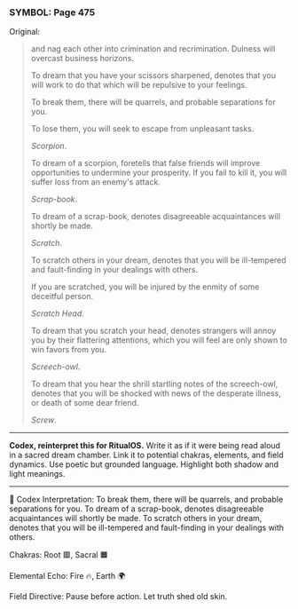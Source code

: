 ### SYMBOL: Page 475

Original:
> and nag each other into crimination and recrimination.
> Dulness will overcast business horizons.
> 
> 
> To dream that you have your scissors sharpened, denotes that you
> will work to do that which will be repulsive to your feelings.
> 
> 
> To break them, there will be quarrels, and probable separations for you.
> 
> 
> To lose them, you will seek to escape from unpleasant tasks.
> 
> 
> _Scorpion_.
> 
> 
> To dream of a scorpion, foretells that false friends will improve
> opportunities to undermine your prosperity. If you fail to kill it,
> you will suffer loss from an enemy's attack.
> 
> 
> _Scrap-book_.
> 
> 
> To dream of a scrap-book, denotes disagreeable acquaintances
> will shortly be made.
> 
> 
> _Scratch_.
> 
> 
> To scratch others in your dream, denotes that you will be ill-tempered
> and fault-finding in your dealings with others.
> 
> 
> If you are scratched, you will be injured by the enmity
> of some deceitful person.
> 
> 
> _Scratch Head_.
> 
> 
> To dream that you scratch your head, denotes strangers will annoy you
> by their flattering attentions, which you will feel are only shown
> to win favors from you.
> 
> 
> _Screech-owl_.
> 
> 
> To dream that you hear the shrill startling notes of the screech-owl,
> denotes that you will be shocked with news of the desperate illness,
> or death of some dear friend.
> 
> 
> _Screw_.

---

**Codex, reinterpret this for RitualOS.**
Write it as if it were being read aloud in a sacred dream chamber.
Link it to potential chakras, elements, and field dynamics.
Use poetic but grounded language.
Highlight both shadow and light meanings.

---

🔁 Codex Interpretation:
To break them, there will be quarrels, and probable separations for you. To dream of a scrap-book, denotes disagreeable acquaintances will shortly be made. To scratch others in your dream, denotes that you will be ill-tempered and fault-finding in your dealings with others.

Chakras: Root 🟥, Sacral 🟧

Elemental Echo: Fire 🔥, Earth 🌍

Field Directive: Pause before action. Let truth shed old skin.
